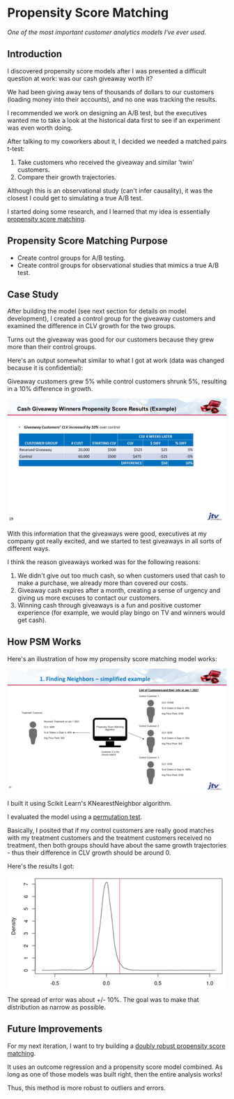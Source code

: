 # Propensity Score Matching

*One of the most important customer analytics models I've ever used.*

## Introduction

I discovered propensity score models after I was presented a difficult question at work: was our cash giveaway worth it? 

We had been giving away tens of thousands of dollars to our customers (loading money into their accounts), and no one was tracking the results.

I recommended we work on designing an A/B test, but the executives wanted me to take a look at the historical data first to see if an experiment was even worth doing.

After talking to my coworkers about it, I decided we needed a matched pairs t-test:

1. Take customers who received the giveaway and similar 'twin' customers.
2. Compare their growth trajectories.

Although this is an observational study (can't infer causality), it was the closest I could get to simulating a true A/B test. 

I started doing some research, and I learned that my idea is essentially [propensity score matching](https://www.wallstreetmojo.com/propensity-score-matching/). 

## Propensity Score Matching Purpose

* Create control groups for A/B testing.
* Create control groups for observational studies that mimics a true A/B test.

## Case Study

After building the model (see next section for details on model development), I created a control group for the giveaway customers and examined the difference in CLV growth for the two groups. 

Turns out the giveaway was good for our customers because they grew more than their control groups.

Here's an output somewhat similar to what I got at work (data was changed because it is confidential):

Giveaway customers grew 5% while control customers shrunk 5%, resulting in a 10% difference in growth. 

![](attachments/cash_example_fake_data.jpg)

With this information that the giveaways were good, executives at my company got really excited, and we started to test giveaways in all sorts of different ways.

I think the reason giveaways worked was for the following reasons:

1. We didn't give out too much cash, so when customers used that cash to make a purchase, we already more than covered our costs.
2. Giveaway cash expires after a month, creating a sense of urgency and giving us more excuses to contact our customers.
3. Winning cash through giveaways is a fun and positive customer experience (for example, we would play bingo on TV and winners would get cash).

## How PSM Works

Here's an illustration of how my propensity score matching model works:

![](attachments/propensity_score.jpg)

I built it using Scikit Learn's KNearestNeighbor algorithm.

I evaluated the model using a [permutation test](https://www.jwilber.me/permutationtest/). 

Basically, I posited that if my control customers are really good matches with my treatment customers and the treatment customers received no treatment, then both groups should have about the same growth trajectories - thus their difference in CLV growth should be around 0.

Here's the results I got:

![Alt text](attachments/image.png)

The spread of error was about +/- 10%. The goal was to make that distribution as narrow as possible. 

## Future Improvements

For my next iteration, I want to try building a [doubly robust propensity score matching](https://www.ncbi.nlm.nih.gov/pmc/articles/PMC3070495/).

It uses an outcome regression and a propensity score model combined. As long as one of those models was built right, then the entire analysis works!

Thus, this method is more robust to outliers and errors.